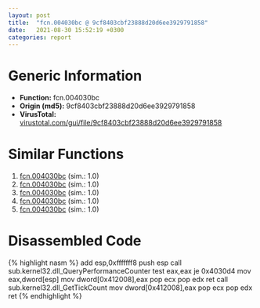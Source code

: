 ```yaml
---
layout: post
title:  "fcn.004030bc @ 9cf8403cbf23888d20d6ee3929791858"
date:   2021-08-30 15:52:19 +0300
categories: report
---
```


# Generic Information
- **Function:** fcn.004030bc
- **Origin (md5):** 9cf8403cbf23888d20d6ee3929791858
- **VirusTotal:** [virustotal.com/gui/file/9cf8403cbf23888d20d6ee3929791858][virustotal_ref]



# Similar Functions

1. [fcn.004030bc][similar_1_ref] (sim.: 1.0)
2. [fcn.004030bc][similar_2_ref] (sim.: 1.0)
3. [fcn.004030bc][similar_3_ref] (sim.: 1.0)
4. [fcn.004030bc][similar_4_ref] (sim.: 1.0)
5. [fcn.004030bc][similar_5_ref] (sim.: 1.0)


# Disassembled Code

{% highlight nasm %}
add esp,0xfffffff8
push esp
call sub.kernel32.dll_QueryPerformanceCounter
test eax,eax
je 0x4030d4
mov eax,dword[esp]
mov dword[0x412008],eax
pop ecx
pop edx
ret 
call sub.kernel32.dll_GetTickCount
mov dword[0x412008],eax
pop ecx
pop edx
ret 
{% endhighlight %}


[similar_1_ref]: /report/fcn.004030bc@5a9e6257062d8fd09bc1612cd995b797
[similar_2_ref]: /report/fcn.004030bc@a8c51c88e2272f2397cc463a3ffa4544
[similar_3_ref]: /report/fcn.004030bc@6e87b7ccbd19229e0b0b6b0b21948a18
[similar_4_ref]: /report/fcn.004030bc@0ad8edd40a874a1aec993fe82d20aeec
[similar_5_ref]: /report/fcn.004030bc@c4f32fc9d3680d79e17e52694f7c500f
[virustotal_ref]: https://www.virustotal.com/gui/file/9cf8403cbf23888d20d6ee3929791858